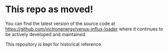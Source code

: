 # **This repo as moved!**

You can find the latest version of the source code at https://github.com/victronenergy/venus-influx-loader where it continues to be actively developed and maintained.

This repository is kept for historical reference.
